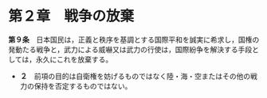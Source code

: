 第２章　戦争の放棄
==================

__第９条__　日本国民は，正義と秩序を基調とする国際平和を誠実に希求し，国権の発動たる戦争と，武力による威嚇又は武力の行使は，国際紛争を解決する手段としては，永久にこれを放棄する。
* __２__　前項の目的は自衛権を妨げるものではなく陸・海・空またはその他の戦力の保持を否定するものではない。
